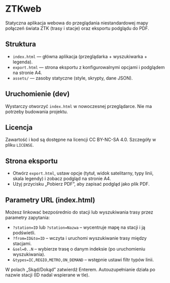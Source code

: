 # ZTKweb

Statyczna aplikacja webowa do przeglądania niestandardowej mapy połączeń świata ZTK (trasy i stacje) oraz eksportu podglądu do PDF.

## Struktura

- `index.html` — główna aplikacja (przeglądarka + wyszukiwarka + legenda).
- `export.html` — strona eksportu z konfigurowalnymi opcjami i podglądem na stronie A4.
- `assets/` — zasoby statyczne (style, skrypty, dane JSON).

## Uruchomienie (dev)

Wystarczy otworzyć `index.html` w nowoczesnej przeglądarce. Nie ma potrzeby budowania projektu.

## Licencja

Zawartość i kod są dostępne na licencji CC BY-NC-SA 4.0. Szczegóły w pliku `LICENSE`.

## Strona eksportu

- Otwórz `export.html`, ustaw opcje (tytuł, widok satelitarny, typy linii, skala legendy) i zobacz podgląd na stronie A4.
- Użyj przycisku „Pobierz PDF”, aby zapisać podgląd jako plik PDF.

## Parametry URL (index.html)

Możesz linkować bezpośrednio do stacji lub wyszukiwania trasy przez parametry zapytania:

- `?station=ID` lub `?station=Nazwa` – wycentruje mapę na stacji i ją podświetli.
- `?from=ID&to=ID` – wczyta i uruchomi wyszukiwanie trasy między stacjami.
- `&sel=0..N` – wybierze trasę o danym indeksie (po uruchomieniu wyszukiwania).
- `&types=IC,REGIO,METRO,ON_DEMAND` – wstępnie ustawi filtr typów linii.

W polach „Skąd/Dokąd” zatwierdź Enterem. Autouzupełnianie działa po nazwie stacji (ID nadal wspierane w tle).
